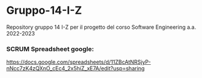 # Gruppo-14-I-Z
Repository gruppo 14 I-Z per il progetto del corso Software Engineering a.a. 2022-2023

### SCRUM Spreadsheet google:
https://docs.google.com/spreadsheets/d/11ZBcAtNRSjyP-nNcc7zK4zQXnO_cEc4_2x5hiZ_xE7A/edit?usp=sharing
